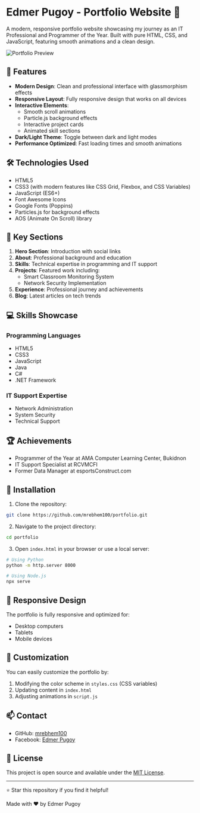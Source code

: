 # Edmer Pugoy - Portfolio Website 🌟

A modern, responsive portfolio website showcasing my journey as an IT Professional and Programmer of the Year. Built with pure HTML, CSS, and JavaScript, featuring smooth animations and a clean design.

![Portfolio Preview](https://imgur.com/a/ckwAS1z)

## 🚀 Features

- **Modern Design**: Clean and professional interface with glassmorphism effects
- **Responsive Layout**: Fully responsive design that works on all devices
- **Interactive Elements**: 
  - Smooth scroll animations
  - Particle.js background effects
  - Interactive project cards
  - Animated skill sections
- **Dark/Light Theme**: Toggle between dark and light modes
- **Performance Optimized**: Fast loading times and smooth animations

## 🛠️ Technologies Used

- HTML5
- CSS3 (with modern features like CSS Grid, Flexbox, and CSS Variables)
- JavaScript (ES6+)
- Font Awesome Icons
- Google Fonts (Poppins)
- Particles.js for background effects
- AOS (Animate On Scroll) library

## 🎯 Key Sections

1. **Hero Section**: Introduction with social links
2. **About**: Professional background and education
3. **Skills**: Technical expertise in programming and IT support
4. **Projects**: Featured work including:
   - Smart Classroom Monitoring System
   - Network Security Implementation
5. **Experience**: Professional journey and achievements
6. **Blog**: Latest articles on tech trends

## 💻 Skills Showcase

### Programming Languages
- HTML5
- CSS3
- JavaScript
- Java
- C#
- .NET Framework

### IT Support Expertise
- Network Administration
- System Security
- Technical Support

## 🏆 Achievements

- Programmer of the Year at AMA Computer Learning Center, Bukidnon
- IT Support Specialist at RCVMCFI
- Former Data Manager at esportsConstruct.com

## 🔧 Installation

1. Clone the repository:
```bash
git clone https://github.com/mrebhem100/portfolio.git
```

2. Navigate to the project directory:
```bash
cd portfolio
```

3. Open `index.html` in your browser or use a local server:
```bash
# Using Python
python -m http.server 8000

# Using Node.js
npx serve
```

## 📱 Responsive Design

The portfolio is fully responsive and optimized for:
- Desktop computers
- Tablets
- Mobile devices

## 🎨 Customization

You can easily customize the portfolio by:
1. Modifying the color scheme in `styles.css` (CSS variables)
2. Updating content in `index.html`
3. Adjusting animations in `script.js`

## 📫 Contact

- GitHub: [mrebhem100](https://github.com/mrebhem100)
- Facebook: [Edmer Pugoy](https://www.facebook.com/xempugoy)

## 📄 License

This project is open source and available under the [MIT License](LICENSE).

---

⭐ Star this repository if you find it helpful!

Made with ❤️ by Edmer Pugoy 
